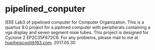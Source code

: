 # pipelined_conputer
IEEE Lab3 of pipelined computer for Computer Organization.
This is a quartus 9.0 project for a piplined computer with peripherals containing a vga display and seven segment nixie tubes.
This project is designed for Cyclone 2 EP2C35F672C6.
For any problems, please mail to me at hupiheiscool@163.com.
2017.05.30
